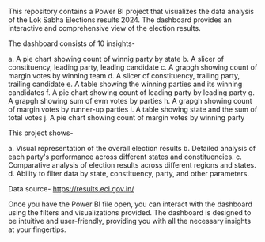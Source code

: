 This repository contains a Power BI project that visualizes the data analysis of the Lok Sabha Elections  results 2024.
The dashboard provides an interactive and comprehensive view of the election results.

The dashboard consists of 10 insights-

a. A pie chart showing count of winnig party by state
b. A slicer of constituency, leading party, leading candidate
c. A grapgh showing count of margin votes by winning team
d. A slicer of constituency, trailing party, trailing candidate
e. A table showing the winning parties and its winning candidates
f. A pie chart showing count of leading party by leading party
g. A grapgh showing sum of evm votes by parties
h. A grapgh showing count of margin votes by runner-up parties
i. A table showing state and the sum of total votes
j. A pie chart showing count of margin votes by winning party
    
This project shows- 

a. Visual representation of the overall election results
b. Detailed analysis of each party's performance across different states and constituencies.
c. Comparative analysis of election results across different regions and states.
d. Ability to filter data by state, constituency, party, and other parameters.

Data source- https://results.eci.gov.in/

Once you have the Power BI file open, you can interact with the dashboard using the filters and visualizations provided.
The dashboard is designed to be intuitive and user-friendly, providing you with all the necessary insights at your fingertips.
     
